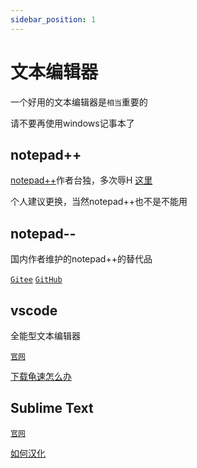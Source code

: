 ```yaml
---
sidebar_position: 1
---
```


# 文本编辑器

一个好用的文本编辑器是`相当`重要的

请不要再使用windows记事本了

## notepad++

[notepad++](http://www.notepadplus.com.cn/)作者台独，多次辱H [这里](https://cn.bing.com/search?q=notepad%252B%252B%E8%BE%B1%E5%8D%8E)

个人建议更换，当然notepad++也不是不能用

## notepad--

国内作者维护的notepad++的替代品

[`Gitee`](https://gitee.com/cxasm/notepad--)
[`GitHub`](https://github.com/cxasm/notepad--)

## vscode

全能型文本编辑器

[`官网`](https://code.visualstudio.com/)

[下载龟速怎么办](https://cn.bing.com/search?q=vscode%E4%B8%8B%E8%BD%BD%E9%BE%9F%E9%80%9F%E6%80%8E%E4%B9%88%E5%8A%9E)

## Sublime Text

[`官网`](https://www.sublimetext.com)

[如何汉化](https://cn.bing.com/search?q=sublime+text%e6%b1%89%e5%8c%96&qs=SC&pq=sublimetext&sk=HS1SC5&sc=10-11&cvid=19623440FA3646E0BEBECEED995CFCAF&FORM=QBRE&sp=7&lq=0)